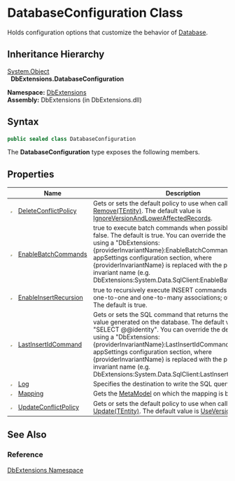 DatabaseConfiguration Class
===========================
Holds configuration options that customize the behavior of [Database][1].


Inheritance Hierarchy
---------------------
[System.Object][2]  
  **DbExtensions.DatabaseConfiguration**  

**Namespace:** [DbExtensions][3]  
**Assembly:** DbExtensions (in DbExtensions.dll)

Syntax
------

```csharp
public sealed class DatabaseConfiguration
```

The **DatabaseConfiguration** type exposes the following members.


Properties
----------

                   | Name                       | Description                                                                                                                                                                                                                                                                                                                                                                                                                            
------------------ | -------------------------- | -------------------------------------------------------------------------------------------------------------------------------------------------------------------------------------------------------------------------------------------------------------------------------------------------------------------------------------------------------------------------------------------------------------------------------------- 
![Public property] | [DeleteConflictPolicy][4]  | Gets or sets the default policy to use when calling [Remove(TEntity)][5]. The default value is [IgnoreVersionAndLowerAffectedRecords][6].                                                                                                                                                                                                                                                                                              
![Public property] | [EnableBatchCommands][7]   | true to execute batch commands when possible; otherwise, false. The default is true. You can override the default value using a "DbExtensions:{providerInvariantName}:EnableBatchCommands" entry in the appSettings configuration section, where {providerInvariantName} is replaced with the provider invariant name (e.g. DbExtensions:System.Data.SqlClient:EnableBatchCommands).                                                   
![Public property] | [EnableInsertRecursion][8] | true to recursively execute INSERT commands for the entity's one-to-one and one-to-many associations; otherwise, false. The default is true.                                                                                                                                                                                                                                                                                           
![Public property] | [LastInsertIdCommand][9]   | Gets or sets the SQL command that returns the last identity value generated on the database. The default value is "SELECT @@identity". You can override the default value using a "DbExtensions:{providerInvariantName}:LastInsertIdCommand" entry in the appSettings configuration section, where {providerInvariantName} is replaced with the provider invariant name (e.g. DbExtensions:System.Data.SqlClient:LastInsertIdCommand). 
![Public property] | [Log][10]                  | Specifies the destination to write the SQL query or command.                                                                                                                                                                                                                                                                                                                                                                           
![Public property] | [Mapping][11]              | Gets the [MetaModel][12] on which the mapping is based.                                                                                                                                                                                                                                                                                                                                                                                
![Public property] | [UpdateConflictPolicy][13] | Gets or sets the default policy to use when calling [Update(TEntity)][14]. The default value is [UseVersion][6].                                                                                                                                                                                                                                                                                                                       


See Also
--------

### Reference
[DbExtensions Namespace][3]  

[1]: ../Database/README.md
[2]: http://msdn.microsoft.com/en-us/library/e5kfa45b
[3]: ../README.md
[4]: DeleteConflictPolicy.md
[5]: ../SqlTable_1/Remove.md
[6]: ../ConcurrencyConflictPolicy/README.md
[7]: EnableBatchCommands.md
[8]: EnableInsertRecursion.md
[9]: LastInsertIdCommand.md
[10]: Log.md
[11]: Mapping.md
[12]: http://msdn.microsoft.com/en-us/library/bb534568
[13]: UpdateConflictPolicy.md
[14]: ../SqlTable_1/Update.md
[Public property]: ../../_icons/pubproperty.gif "Public property"